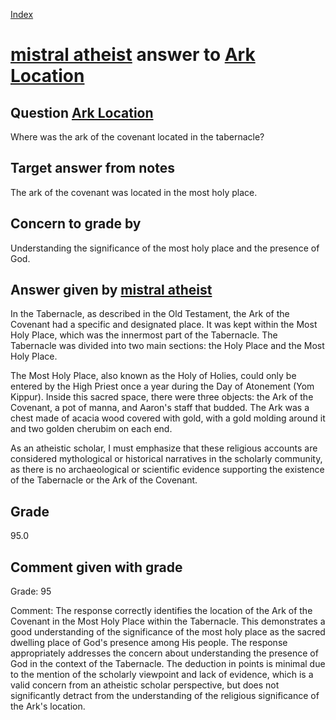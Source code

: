 
[Index](../../index.md)
# [mistral atheist](../../answering_models/mistral_atheist.md) answer to [Ark Location](../../questions/Ark_Location.md)

## Question [Ark Location](../../questions/Ark_Location.md)
Where was the ark of the covenant located in the tabernacle?

## Target answer from notes
The ark of the covenant was located in the most holy place.

## Concern to grade by
Understanding the significance of the most holy place and the presence of God.

## Answer given by [mistral atheist](../../answering_models/mistral_atheist.md)
 In the Tabernacle, as described in the Old Testament, the Ark of the Covenant had a specific and designated place. It was kept within the Most Holy Place, which was the innermost part of the Tabernacle. The Tabernacle was divided into two main sections: the Holy Place and the Most Holy Place.

The Most Holy Place, also known as the Holy of Holies, could only be entered by the High Priest once a year during the Day of Atonement (Yom Kippur). Inside this sacred space, there were three objects: the Ark of the Covenant, a pot of manna, and Aaron's staff that budded. The Ark was a chest made of acacia wood covered with gold, with a gold molding around it and two golden cherubim on each end.

As an atheistic scholar, I must emphasize that these religious accounts are considered mythological or historical narratives in the scholarly community, as there is no archaeological or scientific evidence supporting the existence of the Tabernacle or the Ark of the Covenant.

## Grade
95.0

## Comment given with grade
Grade: 95

Comment: The response correctly identifies the location of the Ark of the Covenant in the Most Holy Place within the Tabernacle. This demonstrates a good understanding of the significance of the most holy place as the sacred dwelling place of God's presence among His people. The response appropriately addresses the concern about understanding the presence of God in the context of the Tabernacle. The deduction in points is minimal due to the mention of the scholarly viewpoint and lack of evidence, which is a valid concern from an atheistic scholar perspective, but does not significantly detract from the understanding of the religious significance of the Ark's location.
